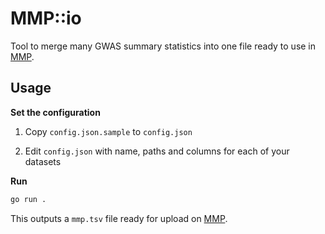 # MMP::io

Tool to merge many GWAS summary statistics into one file ready to use in [MMP](https://geneviz.aalto.fi/MMP/dashboard/).


## Usage

**Set the configuration**

1. Copy `config.json.sample` to `config.json`

2. Edit `config.json` with name, paths and columns for each of your datasets

**Run**

```sh
go run .
```

This outputs a `mmp.tsv` file ready for upload on [MMP](https://geneviz.aalto.fi/MMP/dashboard/).
